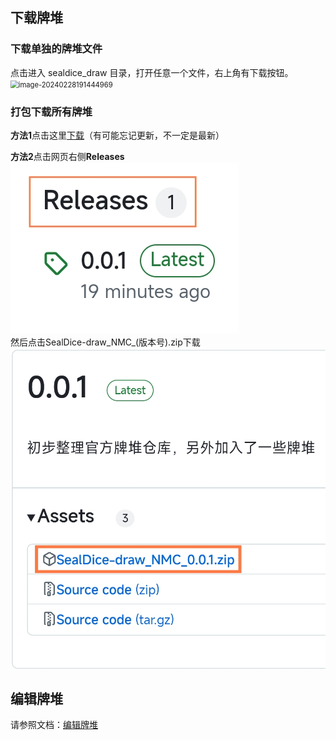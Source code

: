 ## 下载牌堆
### 下载单独的牌堆文件
点击进入 sealdice_draw 目录，打开任意一个文件，右上角有下载按钮。  
<img src="./docs/1.png" alt="image-20240228191444969" style="zoom: 80%;" />

### 打包下载所有牌堆
**方法1**点击这里[下载](https://github.com/NingyuanMedicalCollege/SealDice-draw/releases/download/0.0.1/SealDice-draw_NMC_0.0.1.zip)（有可能忘记更新，不一定是最新）  

**方法2**点击网页右侧**Releases**  
![](/docs/Screenshot_2025-04-01-21-22-35-836_mark.via-edit.jpg)  
然后点击SealDice-draw_NMC_(版本号).zip下载
![](/docs/Screenshot_2025-04-01-21-21-32-530_mark.via-edit.jpg)  

## 编辑牌堆

请参照文档：[编辑牌堆](https://docs.sealdice.com/advanced/edit_deck.html#%E6%A6%82%E8%A7%88)
